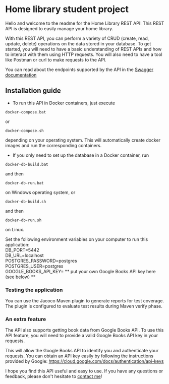 # Home library student project 

Hello and welcome to the readme for the Home Library REST API!
This REST API is designed to easily manage your home library.

With this REST API, you can perform a variety of CRUD (create, read, update, delete) operations on the data stored in your database.
To get started, you will need to have a basic understanding of REST APIs and how to interact with them using HTTP requests. 
You will also need to have a tool like Postman or curl to make requests to the API.

You can read about the endpoints supported by the API in the [Swagger documentation](http://localhost:8080/swagger-ui/index.html)

## Installation guide
- To run this API in Docker containers, just execute

```
docker-compose.bat
```

or

```
docker-compose.sh
```

depending on your operating system. This will automatically create docker images and run the corresponding containers.

- If you only need to set up the database in a Docker container, run 
```
docker-db-build.bat
```
and then 
```
docker-db-run.bat
```
on Windows operating system, or
```
docker-db-build.sh
```
and then
```
docker-db-run.sh
```
on Linux.  

Set the following environment variables on your computer to run this application:  
DB_PORT=5442  
DB_URL=localhost  
POSTGRES_PASSWORD=postgres  
POSTGRES_USER=postgres  
GOOGLE_BOOKS_API_KEY= ** put your own Google Books API key here (see below) **

### Testing the application
You can use the Jacoco Maven plugin to generate reports for test coverage. 
The plugin is configured to evaluate test results during Maven verify phase.

### An extra feature
The API also supports getting book data from Google Books API.
To use this API feature, you will need to provide a valid Google Books API key in your requests.

This will allow the Google Books API to identify you and authenticate your requests. You can obtain an API key easily by following the instructions provided by Google: 
https://cloud.google.com/docs/authentication/api-keys

I hope you find this API useful and easy to use. If you have any questions or feedback, please don't hesitate to [contact me](mailto:kalapisd@gmail.com)!

